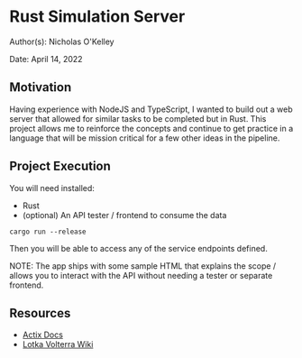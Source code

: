# Rust Simulation Server

Author(s): Nicholas O'Kelley

Date: April 14, 2022

## Motivation

Having experience with NodeJS and TypeScript, I wanted to build out
a web server that allowed for similar tasks to be completed but in Rust. This project allows
me to reinforce the concepts and continue to get practice in a language that will be
mission critical for a few other ideas in the pipeline.

## Project Execution

You will need installed:

- Rust
- (optional) An API tester / frontend to consume the data

```
cargo run --release
```

Then you will be able to access any of the service endpoints defined.

NOTE: The app ships with some sample HTML that explains the scope / allows you to interact with the API without needing a tester or separate frontend.

## Resources

- [Actix Docs](https://actix.rs/docs/whatis/)
- [Lotka Volterra Wiki](https://en.wikipedia.org/wiki/Lotka%E2%80%93Volterra_equations)
